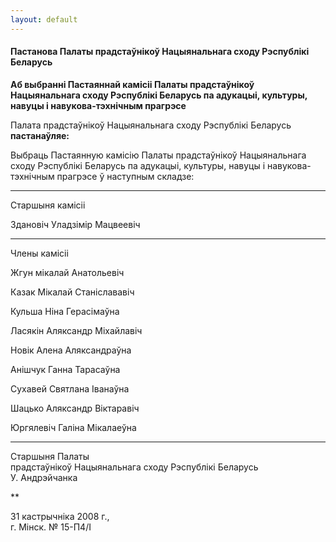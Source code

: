 ```yaml
---
layout: default
---
```


#### Пастанова Палаты прадстаўнікоў Нацыянальнага сходу Рэспублікі Беларусь

**Аб выбранні Пастаяннай камісіі Палаты прадстаўнікоў Нацыянальнага
сходу Рэспублікі Беларусь па адукацыі, культуры, навуцы і
навукова-тэхнічным прагрэсе**

Палата прадстаўнікоў Нацыянальнага сходу Рэспублікі Беларусь
**пастанаўляе:**

Выбраць Пастаянную камісію Палаты прадстаўнікоў Нацыянальнага сходу
Рэспублікі Беларусь па адукацыі, культуры, навуцы і
навукова-тэхнічным прагрэсе ў наступным складзе:

****

Старшыня камісіі

Здановіч Уладзімір Мацвеевіч

****

Члены камісіі

Жгун мікалай Анатольевіч

Казак Мікалай Станіслававіч

Кульша Ніна Герасімаўна

Ласякін Аляксандр Міхайлавіч

Новік Алена Аляксандраўна

Анішчук Ганна Тарасаўна

Сухавей Святлана Iванаўна

Шацько Аляксандр Віктаравіч

Юргялевіч Галіна Мікалаеўна

****

Старшыня Палаты  
прадстаўнікоў Нацыянальнага сходу Рэспублікі Беларусь  
У. Андрэйчанка

**

31 кастрычніка 2008 г.,  
г. Мінск. № 15-П4/I
